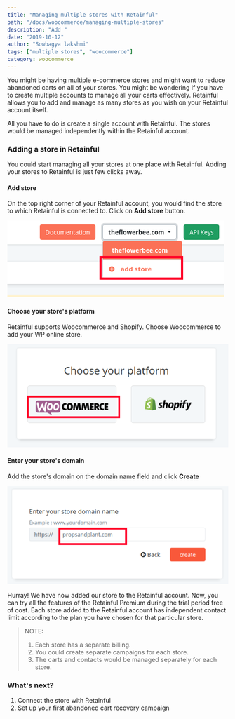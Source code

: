 ```yaml
---
title: "Managing multiple stores with Retainful"
path: "/docs/woocommerce/managing-multiple-stores"
description: "Add "
date: "2019-10-12"
author: "Sowbagya lakshmi"
tags: ["multiple stores", "woocommerce"]
category: woocommerce
---
```


You might be having multiple e-commerce stores and might want to reduce abandoned carts on all of your stores. 
You might be wondering if you have to create multiple accounts to manage all your carts effectively.
Retainful allows you to add and manage as many stores as you wish on your Retainful account itself.

All you have to do is <link-text url="http://app.retainful.com/" target="_blank" rel="noopener">create a single account with Retainful</link-text>. The stores would be managed independently within the Retainful account.


### Adding a store in Retainful

You could start managing all your stores at one place with Retainful. Adding your stores to Retainful is just few clicks away.

#### Add store
On the top right corner of your Retainful account, you would find the store to which Retainful is connected to. Click on **Add store** button.

![Add store](../../images/docs/manage-multiple-stores/add-store.png)

####  Choose your store's platform
Retainful supports Woocommerce and Shopify. Choose Woocommerce to add your WP online store.

![Choose your store's platform](../../images/docs/manage-multiple-stores/choose-platform.png)

#### Enter your store's domain
Add the store's domain on the domain name field and click **Create**

![Add domain](../../images/docs/manage-multiple-stores/add-domain.png)

Hurray! We have now added our store to the Retainful account.
Now, you can try all the features of the Retainful Premium during the trial period free of cost.
Each store added to the Retainful account has independent contact limit according to the plan you have chosen for that particular store.

>NOTE: 
>1. Each store has a separate billing. 
>2. You could create separate campaigns for each store. 
>3. The carts and contacts would be managed separately for each store.

### What's next?

1. <link-text url="https://www.retainful.com/docs/woocommerce/connecting-the-store-with-retainful-account" target="_blank" rel="noopener">Connect the store with Retainful</link-text>
2. <link-text url="https://www.retainful.com/docs/woocommerce/creating-an-abandoned-cart-email-sequence" target="_blank" rel="noopener">Set up your first abandoned cart recovery campaign</link-text>

